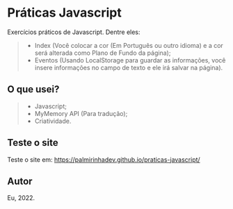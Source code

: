 # Práticas Javascript
Exercícios práticos de Javascript.
Dentre eles:
>- Index (Você colocar a cor (Em Português ou outro idioma) e a cor será alterada como Plano de Fundo da página);
>- Eventos (Usando LocalStorage para guardar as informações, você insere informações no campo de texto e ele irá salvar na página).

## O que usei?
>- Javascript;
>- MyMemory API (Para tradução);
>- Criatividade.

## Teste o site
Teste o site em: https://palmirinhadev.github.io/praticas-javascript/

## Autor
Eu, 2022.


